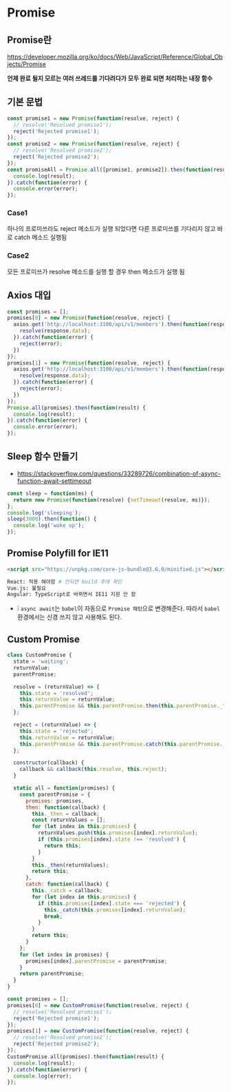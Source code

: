 # Promise

## Promise란
https://developer.mozilla.org/ko/docs/Web/JavaScript/Reference/Global_Objects/Promise

**언제 완료 될지 모르는 여러 쓰레드를 기다려다가 모두 완료 되면 처리하는 내장 함수**

## 기본 문법
```js
const promise1 = new Promise(function(resolve, reject) {
  // resolve('Resolved promise1');
  reject('Rejected promise1');
});
const promise2 = new Promise(function(resolve, reject) {
  // resolve('Resolved promise2');
  reject('Rejected promise2');
});
const promiseAll = Promise.all([promise1, promise2]).then(function(result) {
  console.log(result);
}).catch(function(error) {
  console.error(error);
});
```

### Case1
하나의 프로미쓰라도 reject 메소드가 실행 되었다면 다른 프로미쓰를 기다리지 않고 바로 catch 메소드 실행됨

### Case2
모든 프로미쓰가 resolve 메소드를 실행 할 경우 then 메소드가 실행 됨

## Axios 대입
```js
const promises = [];
promises[0] = new Promise(function(resolve, reject) {
  axios.get('http://localhost:3100/api/v1/members').then(function(response) {
    resolve(response.data);
  }).catch(function(error) {
    reject(error);
  })
});
promises[1] = new Promise(function(resolve, reject) {
  axios.get('http://localhost:3100/api/v1/members').then(function(response) {
    resolve(response.data);
  }).catch(function(error) {
    reject(error);
  })
});
Promise.all(promises).then(function(result) {
  console.log(result);
}).catch(function(error) {
  console.error(error);
});
```

## Sleep 함수 만들기
* https://stackoverflow.com/questions/33289726/combination-of-async-function-await-settimeout
```js
const sleep = function(ms) {
  return new Promise(function(resolve) {setTimeout(resolve, ms)});
};
console.log('sleeping');
sleep(3000).then(function() {
  console.log('woke up');
});
```

## Promise Polyfill for IE11
```html
<script src="https://unpkg.com/core-js-bundle@3.6.0/minified.js"></script>
```
```sh
React: 적용 해야함 # 안되면 build 후에 확인
Vue.js: 불필요
Angular: TypeScript로 바뀌면서 IE11 지원 안 함
```
* ❕ `async await`는 `babel`이 자동으로 `Promise 패턴`으로 변경해준다. 따라서 `babel` 환경에서는 신경 쓰지 않고 사용해도 된다.


## Custom Promise
```js
class CustomPromise {
  state = 'waiting';
  returnValue;
  parentPromise;

  resolve = (returnValue) => {
    this.state = 'resolved';
    this.returnValue = returnValue;
    this.parentPromise && this.parentPromise.then(this.parentPromise._then);
  };

  reject = (returnValue) => {
    this.state = 'rejected';
    this.returnValue = returnValue;
    this.parentPromise && this.parentPromise.catch(this.parentPromise._catch);
  };

  constructor(callback) {
    callback && callback(this.resolve, this.reject);
  }

  static all = function(promises) {
    const parentPromise = {
      promises: promises,
      then: function(callback) {
        this._then = callback;
        const returnValues = [];
        for (let index in this.promises) {
          returnValues.push(this.promises[index].returnValue);
          if (this.promises[index].state !== 'resolved') {
            return this;
          }
        }
        this._then(returnValues);
        return this;
      },
      catch: function(callback) {
        this._catch = callback;
        for (let index in this.promises) {
          if (this.promises[index].state === 'rejected') {
            this._catch(this.promises[index].returnValue);
            break;
          }
        }
        return this;
      }
    };
    for (let index in promises) {
      promises[index].parentPromise = parentPromise;
    }
    return parentPromise;
  }
}
```
```js
const promises = [];
promises[0] = new CustomPromise(function(resolve, reject) {
  // resolve('Resolved promise1');
  reject('Rejected promise1');
});
promises[1] = new CustomPromise(function(resolve, reject) {
  // resolve('Resolved promise2');
  reject('Rejected promise2');
});
CustomPromise.all(promises).then(function(result) {
  console.log(result);
}).catch(function(error) {
  console.log(error);
});
```
